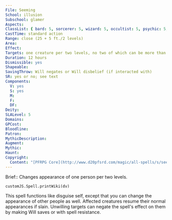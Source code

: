 ```yaml
---
File: Seeming
School: illusion
Subschool: glamer
Aspects: 
ClassList: { bard: 5, sorcerer: 5, wizard: 5, occultist: 5, psychic: 5, mesmerist: 5, medium: 4 }
CastTime: standard action
Range: close (25 + 5 ft./2 levels)
Area: 
Effect: 
Targets: one creature per two levels, no two of which can be more than 30 ft. apart
Duration: 12 hours
Dismissible: yes
Shapeable: 
SavingThrow: Will negates or Will disbelief (if interacted with)
SR: yes or no; see text
Components:
  V: yes
  S: yes
  M: 
  F: 
  DF: 
Deity: 
SLALevel: 5
Domains: 
GPCost: 
Bloodline: 
Patron: 
MythicDescription: 
Augment: 
Mythic: 
Haunt: 
Copyright:
  Content: "[PFRPG Core](http://www.d20pfsrd.com/magic/all-spells/s/seeming)"
---
```

Brief:: Changes appearance of one person per two levels.

```dataviewjs
customJS.Spell.printWiki(dv)
```

This spell functions like disguise self, except that you can change the appearance of other people as well. Affected creatures resume their normal appearances if slain. Unwilling targets can negate the spell's effect on them by making Will saves or with spell resistance.
